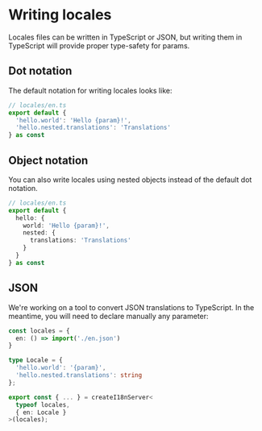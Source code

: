 # Writing locales

Locales files can be written in TypeScript or JSON, but writing them in TypeScript will provide proper type-safety for params.

## Dot notation

The default notation for writing locales looks like:

```ts
// locales/en.ts
export default {
  'hello.world': 'Hello {param}!',
  'hello.nested.translations': 'Translations'
} as const
```

## Object notation

You can also write locales using nested objects instead of the default dot notation.

```ts
// locales/en.ts
export default {
  hello: {
    world: 'Hello {param}!',
    nested: {
      translations: 'Translations'
    }
  }
} as const
```

## JSON

We're working on a tool to convert JSON translations to TypeScript. In the meantime, you will need to declare manually any parameter:

```ts
const locales = {
  en: () => import('./en.json')
}

type Locale = {
  'hello.world': '{param}',
  'hello.nested.translations': string
};

export const { ... } = createI18nServer<
  typeof locales,
  { en: Locale }
>(locales);
```

